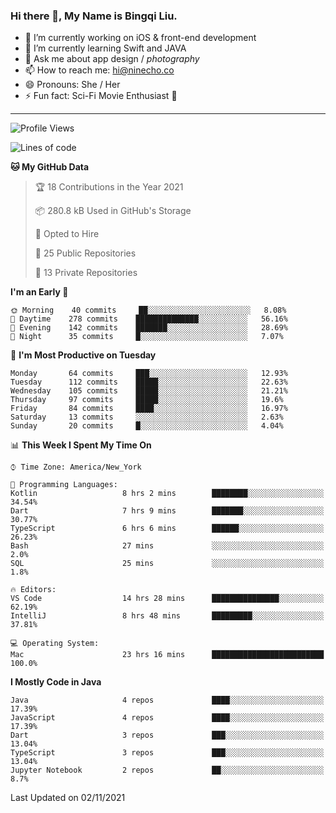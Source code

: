 ### Hi there 👋, My Name is Bingqi Liu.

- 🔭 I’m currently working on iOS & front-end development
- 🌱 I’m currently learning Swift and JAVA
- 💬 Ask me about app design / *photography*
- 📫 How to reach me: hi@ninecho.co
- 😄 Pronouns: She / Her
- ⚡ Fun fact: Sci-Fi Movie Enthusiast 🚀

---

<!--START_SECTION:waka-->
![Profile Views](http://img.shields.io/badge/Profile%20Views-0-blue)

![Lines of code](https://img.shields.io/badge/From%20Hello%20World%20I%27ve%20Written-3.1%20million%20lines%20of%20code-blue)

**🐱 My GitHub Data** 

> 🏆 18 Contributions in the Year 2021
 > 
> 📦 280.8 kB Used in GitHub's Storage 
 > 
> 💼 Opted to Hire
 > 
> 📜 25 Public Repositories 
 > 
> 🔑 13 Private Repositories  
 > 
**I'm an Early 🐤** 

```text
🌞 Morning    40 commits     ██░░░░░░░░░░░░░░░░░░░░░░░   8.08% 
🌆 Daytime    278 commits    ██████████████░░░░░░░░░░░   56.16% 
🌃 Evening    142 commits    ███████░░░░░░░░░░░░░░░░░░   28.69% 
🌙 Night      35 commits     █░░░░░░░░░░░░░░░░░░░░░░░░   7.07%

```
📅 **I'm Most Productive on Tuesday** 

```text
Monday       64 commits     ███░░░░░░░░░░░░░░░░░░░░░░   12.93% 
Tuesday      112 commits    █████░░░░░░░░░░░░░░░░░░░░   22.63% 
Wednesday    105 commits    █████░░░░░░░░░░░░░░░░░░░░   21.21% 
Thursday     97 commits     █████░░░░░░░░░░░░░░░░░░░░   19.6% 
Friday       84 commits     ████░░░░░░░░░░░░░░░░░░░░░   16.97% 
Saturday     13 commits     ░░░░░░░░░░░░░░░░░░░░░░░░░   2.63% 
Sunday       20 commits     █░░░░░░░░░░░░░░░░░░░░░░░░   4.04%

```


📊 **This Week I Spent My Time On** 

```text
⌚︎ Time Zone: America/New_York

💬 Programming Languages: 
Kotlin                   8 hrs 2 mins        ████████░░░░░░░░░░░░░░░░░   34.54% 
Dart                     7 hrs 9 mins        ███████░░░░░░░░░░░░░░░░░░   30.77% 
TypeScript               6 hrs 6 mins        ██████░░░░░░░░░░░░░░░░░░░   26.23% 
Bash                     27 mins             ░░░░░░░░░░░░░░░░░░░░░░░░░   2.0% 
SQL                      25 mins             ░░░░░░░░░░░░░░░░░░░░░░░░░   1.8%

🔥 Editors: 
VS Code                  14 hrs 28 mins      ███████████████░░░░░░░░░░   62.19% 
IntelliJ                 8 hrs 48 mins       █████████░░░░░░░░░░░░░░░░   37.81%

💻 Operating System: 
Mac                      23 hrs 16 mins      █████████████████████████   100.0%

```

**I Mostly Code in Java** 

```text
Java                     4 repos             ████░░░░░░░░░░░░░░░░░░░░░   17.39% 
JavaScript               4 repos             ████░░░░░░░░░░░░░░░░░░░░░   17.39% 
Dart                     3 repos             ███░░░░░░░░░░░░░░░░░░░░░░   13.04% 
TypeScript               3 repos             ███░░░░░░░░░░░░░░░░░░░░░░   13.04% 
Jupyter Notebook         2 repos             ██░░░░░░░░░░░░░░░░░░░░░░░   8.7%

```



 Last Updated on 02/11/2021
<!--END_SECTION:waka-->
